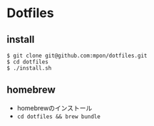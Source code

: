 # Dotfiles

## install

```console
$ git clone git@github.com:mpon/dotfiles.git
$ cd dotfiles
$ ./install.sh
```

## homebrew

* homebrewのインストール
* `cd dotfiles && brew bundle`
